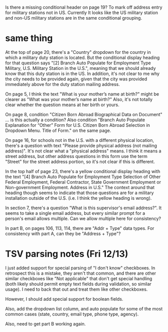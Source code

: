 Is there a missing conditional header on page 19? To mark off address entry for military stations
not in US. Currently It looks like the US military station and non-US military stations are in the same conditional
grouping.
# same thing
At the top of page 20, there's a "Country" dropdown for the country in which a military duty station is located. But the conditional display heading for that question says "[2] Branch Auto Populate for Employment Type Military, U.S. Military Station in the U.S.", meaning that we should already know that this duty station is in the US. In addition, it's not clear to me why the city needs to be provided again, given that the city was provided immediately above for the duty station mailing address.

On page 5, I think the text "What is your mother’s name at birth?" might be clearer as "What was your mother’s name at birth?" Also, it's not totally clear whether the question means at her birth or yours.

On page 8, condition "Citizen Born Abroad Biographical Data on Document" ... is this actually a condition? Also condition "Branch Auto Populate Explanation for “Other” Form for U.S. Citizen Born Abroad Selection in Dropdown Menu. Title of
Form." on the same page.

On page 16, for schools not in the U.S. with a different physical location, there's a question with text "Please provide physical address (not mailing address)". It's not clear what a "physical address" means. I think it means a street address, but other address questions in this form use the term "Street" for the street address portion, so it's not clear if this is different.

In the top half of page 23, there's a yellow conditional display heading with the text "[4] Branch Auto Populate for Employment Type Selection of Other Federal Employment, Federal Contractor, State Government Employment or Non-government Employment. Address in U.S." The context around that heading though seems to indicate that those questions are for a military installation outside of the U.S. (i.e. I think the yellow heading is wrong).

In section 7, there's a question "What is this supervisor's email address?". It seems to take a single email address, but every similar prompt for a person's
email allows multiple. Can we allow multiple here for consistency?

In part B, on pages 106, 113, 114, there are "Addr + Type" data types. For consistency with part A, can they be "Address + Type"?

# TSV parsing notes (Fri 12/13)

I just added support for special parsing of "I don't know" checkboxes. In retrospect this is a mistake,
they aren't that common, and there are other similar checkboxes like "Not applicable" that don't get special 
handling (both likely should permit empty text fields during validation, so similar usage). I need to back
that out and treat them like other checkboxes.

However, I should add special support for boolean fields.

Also, add the dropdown list column, and auto populate for some of the most common cases (state,
country, email type, phone type, agency).

Also, need to get part B working again.